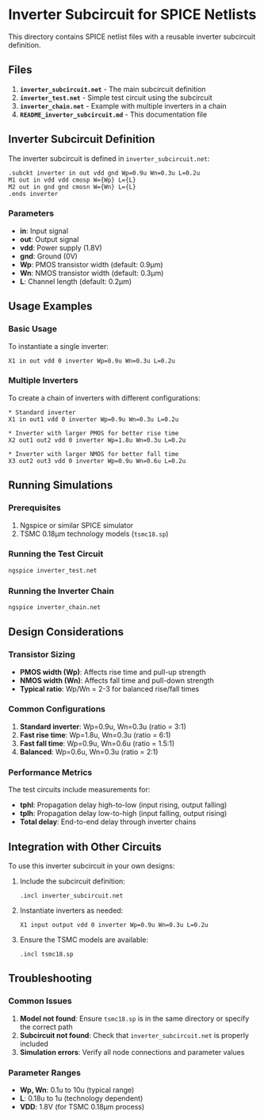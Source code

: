 # Inverter Subcircuit for SPICE Netlists

This directory contains SPICE netlist files with a reusable inverter subcircuit definition.

## Files

1. **`inverter_subcircuit.net`** - The main subcircuit definition
2. **`inverter_test.net`** - Simple test circuit using the subcircuit
3. **`inverter_chain.net`** - Example with multiple inverters in a chain
4. **`README_inverter_subcircuit.md`** - This documentation file

## Inverter Subcircuit Definition

The inverter subcircuit is defined in `inverter_subcircuit.net`:

```spice
.subckt inverter in out vdd gnd Wp=0.9u Wn=0.3u L=0.2u
M1 out in vdd vdd cmosp W={Wp} L={L}
M2 out in gnd gnd cmosn W={Wn} L={L}
.ends inverter
```

### Parameters

- **in**: Input signal
- **out**: Output signal  
- **vdd**: Power supply (1.8V)
- **gnd**: Ground (0V)
- **Wp**: PMOS transistor width (default: 0.9μm)
- **Wn**: NMOS transistor width (default: 0.3μm)
- **L**: Channel length (default: 0.2μm)

## Usage Examples

### Basic Usage

To instantiate a single inverter:

```spice
X1 in out vdd 0 inverter Wp=0.9u Wn=0.3u L=0.2u
```

### Multiple Inverters

To create a chain of inverters with different configurations:

```spice
* Standard inverter
X1 in out1 vdd 0 inverter Wp=0.9u Wn=0.3u L=0.2u

* Inverter with larger PMOS for better rise time
X2 out1 out2 vdd 0 inverter Wp=1.8u Wn=0.3u L=0.2u

* Inverter with larger NMOS for better fall time
X3 out2 out3 vdd 0 inverter Wp=0.9u Wn=0.6u L=0.2u
```

## Running Simulations

### Prerequisites

1. Ngspice or similar SPICE simulator
2. TSMC 0.18μm technology models (`tsmc18.sp`)

### Running the Test Circuit

```bash
ngspice inverter_test.net
```

### Running the Inverter Chain

```bash
ngspice inverter_chain.net
```

## Design Considerations

### Transistor Sizing

- **PMOS width (Wp)**: Affects rise time and pull-up strength
- **NMOS width (Wn)**: Affects fall time and pull-down strength
- **Typical ratio**: Wp/Wn = 2-3 for balanced rise/fall times

### Common Configurations

1. **Standard inverter**: Wp=0.9u, Wn=0.3u (ratio = 3:1)
2. **Fast rise time**: Wp=1.8u, Wn=0.3u (ratio = 6:1)
3. **Fast fall time**: Wp=0.9u, Wn=0.6u (ratio = 1.5:1)
4. **Balanced**: Wp=0.6u, Wn=0.3u (ratio = 2:1)

### Performance Metrics

The test circuits include measurements for:
- **tphl**: Propagation delay high-to-low (input rising, output falling)
- **tplh**: Propagation delay low-to-high (input falling, output rising)
- **Total delay**: End-to-end delay through inverter chains

## Integration with Other Circuits

To use this inverter subcircuit in your own designs:

1. Include the subcircuit definition:
   ```spice
   .incl inverter_subcircuit.net
   ```

2. Instantiate inverters as needed:
   ```spice
   X1 input output vdd 0 inverter Wp=0.9u Wn=0.3u L=0.2u
   ```

3. Ensure the TSMC models are available:
   ```spice
   .incl tsmc18.sp
   ```

## Troubleshooting

### Common Issues

1. **Model not found**: Ensure `tsmc18.sp` is in the same directory or specify the correct path
2. **Subcircuit not found**: Check that `inverter_subcircuit.net` is properly included
3. **Simulation errors**: Verify all node connections and parameter values

### Parameter Ranges

- **Wp, Wn**: 0.1u to 10u (typical range)
- **L**: 0.18u to 1u (technology dependent)
- **VDD**: 1.8V (for TSMC 0.18μm process) 
